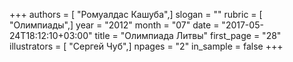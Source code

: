 +++
authors = [ "Ромуалдас Кашуба",]
slogan = ""
rubric = [ "Олимпиады",]
year = "2012"
month = "07"
date = "2017-05-24T18:12:10+03:00"
title = "Олимпиада Литвы"
first_page = "28"
illustrators = [ "Сергей Чуб",]
npages = "2"
in_sample = false
+++
